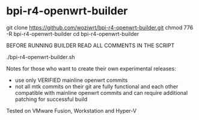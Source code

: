 # bpi-r4-openwrt-builder
 
 git clone https://github.com/woziwrt/bpi-r4-openwrt-builder.git
 chmod 776 -R bpi-r4-openwrt-builder
 cd bpi-r4-openwrt-builder
 
 BEFORE RUNNING BUILDER READ ALL COMMENTS IN THE SCRIPT
 
 ./bpi-r4-openwrt-builder.sh
 
 
 Notes for those who want to create their own experimental releases:
- use only VERIFIED mainline openwrt commits
- not all mtk  commits on their git are fully functional and each other compatible
  with mainline openwrt commits and can require additional patching for successful 
  build
 
  
 Tested on VMware Fusion, Workstation and Hyper-V
